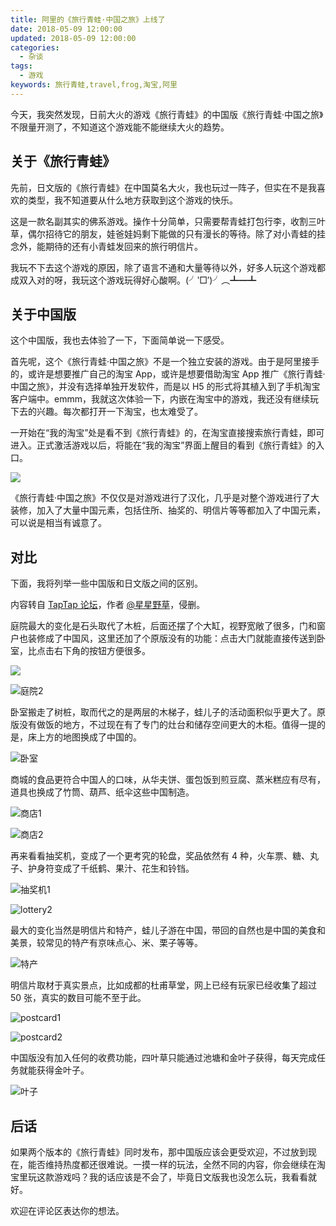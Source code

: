 ```yaml
---
title: 阿里的《旅行青蛙·中国之旅》上线了
date: 2018-05-09 12:00:00
updated: 2018-05-09 12:00:00
categories:
  - 杂谈
tags:
  - 游戏
keywords: 旅行青蛙,travel,frog,淘宝,阿里
---
```


今天，我突然发现，日前大火的游戏《旅行青蛙》的中国版《旅行青蛙·中国之旅》不限量开测了，不知道这个游戏能不能继续大火的趋势。

<!--more-->

## 关于《旅行青蛙》

先前，日文版的《旅行青蛙》在中国莫名大火，我也玩过一阵子，但实在不是我喜欢的类型，我不知道要从什么地方获取到这个游戏的快乐。

这是一款名副其实的佛系游戏。操作十分简单，只需要帮青蛙打包行李，收割三叶草，偶尔招待它的朋友，娃爸娃妈剩下能做的只有漫长的等待。除了对小青蛙的挂念外，能期待的还有小青蛙发回来的旅行明信片。

我玩不下去这个游戏的原因，除了语言不通和大量等待以外，好多人玩这个游戏都成双入对的呀，我玩这个游戏玩得好心酸啊。(╯‵□′)╯︵┻━┻

## 关于中国版

这个中国版，我也去体验了一下，下面简单说一下感受。

首先呢，这个《旅行青蛙·中国之旅》不是一个独立安装的游戏。由于是阿里接手的，或许是想要推广自己的淘宝 App，或许是想要借助淘宝 App 推广《旅行青蛙·中国之旅》，并没有选择单独开发软件，而是以 H5 的形式将其植入到了手机淘宝客户端中。emmm，我就这次体验一下，内嵌在淘宝中的游戏，我还没有继续玩下去的兴趣。每次都打开一下淘宝，也太难受了。

一开始在“我的淘宝”处是看不到《旅行青蛙》的，在淘宝直接搜索旅行青蛙，即可进入。正式激活游戏以后，将能在“我的淘宝”界面上醒目的看到《旅行青蛙》的入口。

![](https://img.iszy.xyz/20190318220519.png)

《旅行青蛙·中国之旅》不仅仅是对游戏进行了汉化，几乎是对整个游戏进行了大装修，加入了大量中国元素，包括住所、抽奖的、明信片等等都加入了中国元素，可以说是相当有诚意了。

## 对比

下面，我将列举一些中国版和日文版之间的区别。

内容转自 [TapTap 论坛](https://www.taptap.com/topic/2925352)，作者 [@星星野草](https://www.taptap.com/user/6592243)，侵删。

庭院最大的变化是石头取代了木桩，后面还摆了个大缸，视野宽敞了很多，门和窗户也装修成了中国风，这里还加了个原版没有的功能：点击大门就能直接传送到卧室，比点击右下角的按钮方便很多。

![](https://img.iszy.xyz/20190318220532.png)

![庭院2](https://img.iszy.xyz/20190318220548.png)

卧室搬走了树桩，取而代之的是两层的木梯子，蛙儿子的活动面积似乎更大了。原版没有做饭的地方，不过现在有了专门的灶台和储存空间更大的木柜。值得一提的是，床上方的地图换成了中国的。

![卧室](https://img.iszy.xyz/20190318220607.png)

商城的食品更符合中国人的口味，从华夫饼、蛋包饭到煎豆腐、蒸米糕应有尽有，道具也换成了竹筒、葫芦、纸伞这些中国制造。

![商店1](https://img.iszy.xyz/20190318220621.png)

![商店2](https://img.iszy.xyz/20190318220635.png)

再来看看抽奖机，变成了一个更考究的轮盘，奖品依然有 4 种，火车票、糖、丸子、护身符变成了千纸鹤、果汁、花生和铃铛。

![抽奖机1](https://img.iszy.xyz/20190318220648.png)

![lottery2](https://img.iszy.xyz/20190318220708.png)

最大的变化当然是明信片和特产，蛙儿子游在中国，带回的自然也是中国的美食和美景，较常见的特产有京味点心、米、栗子等等。

![特产](https://img.iszy.xyz/20190318220722.png)

明信片取材于真实景点，比如成都的杜甫草堂，网上已经有玩家已经收集了超过 50 张，真实的数目可能不至于此。

![postcard1](https://img.iszy.xyz/20190318220736.png)

![postcard2](https://img.iszy.xyz/20190318220750.png)

中国版没有加入任何的收费功能，四叶草只能通过池塘和金叶子获得，每天完成任务就能获得金叶子。

![叶子](https://img.iszy.xyz/20190318220805.png)

## 后话

如果两个版本的《旅行青蛙》同时发布，那中国版应该会更受欢迎，不过放到现在，能否维持热度都还很难说。一摸一样的玩法，全然不同的内容，你会继续在淘宝里玩这款游戏吗？我的话应该是不会了，毕竟日文版我也没怎么玩，我看看就好。

欢迎在评论区表达你的想法。
